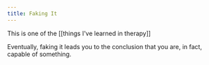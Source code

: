 ```yaml
---
title: Faking It
---
```


This is one of the [[things I've learned in therapy]]

Eventually, faking it leads you to the conclusion that you are, in fact, capable of something.